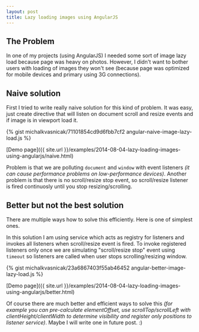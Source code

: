 ```yaml
---
layout: post
title: Lazy loading images using AngularJS
---
```


## The Problem


In one of my projects (using AngularJS) I needed some sort of image lazy load because page was heavy on photos.
However, I didn't want to bother users with loading of images they won't see (because page was optimized for mobile
devices and primary using 3G connections).


## Naive solution

First I tried to write really naive solution for this kind of problem. It was easy,
just create directive that will listen on document scroll and resize events and if image is in viewport load it.


{% gist michalkvasnicak/71101854cd9d6fbb7cf2 angular-naive-image-lazy-load.js %}

[Demo page]({{ site.url }}/examples/2014-08-04-lazy-loading-images-using-angularjs/naive.html)

Problem is that we are polluting `document` and `window` with event listeners *(it can cause
performance problems on low-performance devices)*. Another problem is that there is no scroll/resize stop event,
so scroll/resize listener is fired continuosly until you stop resizing/scrolling.


## Better but not the best solution

There are multiple ways how to solve this efficiently. Here is one of simplest ones.

In this solution I am using service which acts as registry for listeners and invokes all listeners when scroll/resize
 event is fired. To invoke registered listeners only once we are simulating "scroll/resize stop" event using
 `timeout` so listeners are called when user stops
scrolling/resizing window.


{% gist michalkvasnicak/23a6867403f55ab46452 angular-better-image-lazy-load.js %}

[Demo page]({{ site.url }}/examples/2014-08-04-lazy-loading-images-using-angularjs/better.html)

Of course there are much better and efficient ways to solve this *(for example you can pre-calculate elementOffset, use
scrollTop/scrollLeft with clientHeight/clientWidth to determine visibility and register only positions to listener
service)*. Maybe I will write one in future post. :)